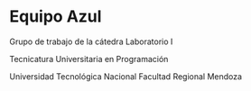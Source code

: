 # Equipo Azul

Grupo de trabajo de la cátedra Laboratorio I 

Tecnicatura Universitaria en Programación

Universidad Tecnológica Nacional Facultad Regional Mendoza

